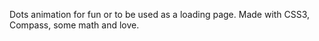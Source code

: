Dots animation for fun or to be used as a loading page.
Made with CSS3, Compass, some math and love.